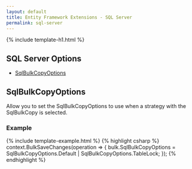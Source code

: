 ```yaml
---
layout: default
title: Entity Framework Extensions - SQL Server
permalink: sql-server
---
```


{% include template-h1.html %}
## SQL Server Options
- [SqlBulkCopyOptions](#sqlbulkcopyoptions)

## SqlBulkCopyOptions
Allow you to set the SqlBulkCopyOptions to use when a strategy with the SqlBulkCopy is selected.

### Example
{% include template-example.html %} 
{% highlight csharp %}
context.BulkSaveChanges(operation =>
{
   bulk.SqlBulkCopyOptions = SqlBulkCopyOptions.Default | SqlBulkCopyOptions.TableLock;
});
{% endhighlight %}
